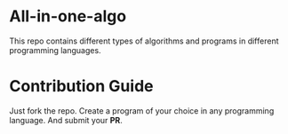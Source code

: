 # All-in-one-algo
This repo contains different types of algorithms and programs in different programming languages.

# Contribution Guide
Just fork the repo. Create a program of your choice in any programming language. And submit your **PR**.
